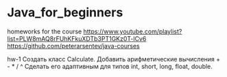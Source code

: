 # Java_for_beginners
homeworks for the course https://www.youtube.com/playlist?list=PLW8mAQ8rFUhKFkuXDTb3PT1GKz0T-lCv6
https://github.com/peterarsentev/java-courses

hw-1
Создать класс Calculate.
Добавить арифметические вычисления + - * / ^
Сделать его адаптивным для типов int, short, long, float, double.
